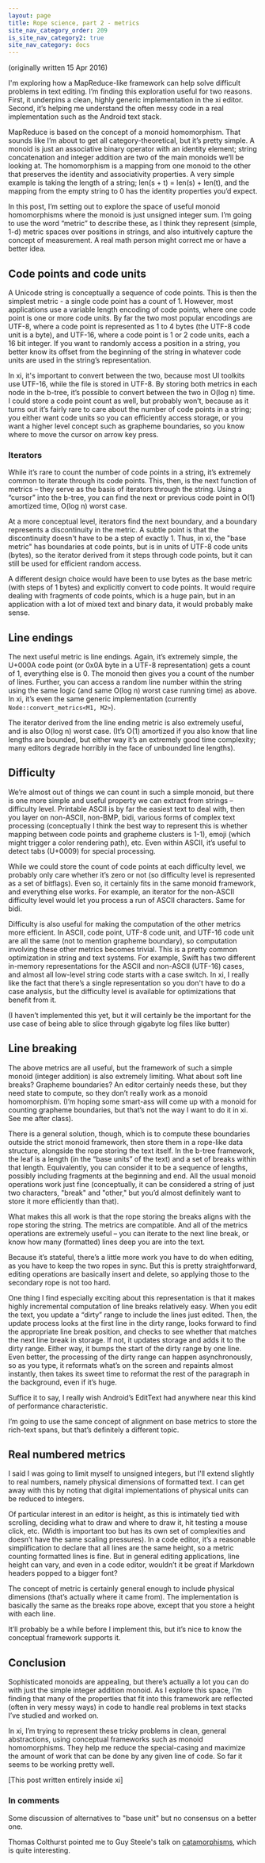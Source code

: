 ```yaml
---
layout: page
title: Rope science, part 2 - metrics
site_nav_category_order: 209
is_site_nav_category2: true
site_nav_category: docs
---
```


(originally written 15 Apr 2016)

I'm exploring how a MapReduce-like framework can help solve difficult problems in text editing. I’m finding this exploration useful for two reasons. First, it underpins a clean, highly generic implementation in the xi editor. Second, it’s helping me understand the often messy code in a real implementation such as the Android text stack.

MapReduce is based on the concept of a monoid homomorphism. That sounds like I’m about to get all category-theoretical, but it’s pretty simple. A monoid is just an associative binary operator with an identity element; string concatenation and integer addition are two of the main monoids we’ll be looking at. The homomorphism is a mapping from one monoid to the other that preserves the identity and associativity properties. A very simple example is taking the length of a string; len(s + t) = len(s) + len(t), and the mapping from the empty string to 0 has the identity properties you’d expect.

In this post, I’m setting out to explore the space of useful monoid homomorphisms where the monoid is just unsigned integer sum. I’m going to use the word “metric” to describe these, as I think they represent (simple, 1-d) metric spaces over positions in strings, and also intuitively capture the concept of measurement. A real math person might correct me or have a better idea.

## Code points and code units

A Unicode string is conceptually a sequence of code points. This is then the simplest metric - a single code point has a count of 1. However, most applications use a variable length encoding of code points, where one code point is one or more code units. By far the two most popular encodings are UTF-8, where a code point is represented as 1 to 4 bytes (the UTF-8 code unit is a byte), and UTF-16, where a code point is 1 or 2 code units, each a 16 bit integer. If you want to randomly access a position in a string, you better know its offset from the beginning of the string in whatever code units are used in the string’s representation.

In xi, it's important to convert between the two, because most UI toolkits use UTF-16, while the file is stored in UTF-8. By storing both metrics in each node in the b-tree, it’s possible to convert between the two in O(log n) time. I could store a code point count as well, but probably won’t, because as it turns out it’s fairly rare to care about the number of code points in a string; you either want code units so you can efficiently access storage, or you want a higher level concept such as grapheme boundaries, so you know where to move the cursor on arrow key press.

### Iterators

While it’s rare to count the number of code points in a string, it’s extremely common to iterate through its code points. This, then, is the next function of metrics – they serve as the basis of iterators through the string. Using a “cursor” into the b-tree, you can find the next or previous code point in O(1) amortized time, O(log n) worst case.

At a more conceptual level, iterators find the next boundary, and a boundary represents a discontinuity in the metric. A subtle point is that the discontinuity doesn't have to be a step of exactly 1. Thus, in xi, the "base metric" has boundaries at code points, but is in units of UTF-8 code units (bytes), so the iterator derived from it steps through code points, but it can still be used for efficient random access.

A different design choice would have been to use bytes as the base metric (with steps of 1 bytes) and explicitly convert to code points. It would require dealing with fragments of code points, which is a huge pain, but in an application with a lot of mixed text and binary data, it would probably make sense.

## Line endings

The next useful metric is line endings. Again, it’s extremely simple, the U+000A code point (or 0x0A byte in a UTF-8 representation) gets a count of 1, everything else is 0. The monoid then gives you a count of the number of lines. Further, you can access a random line number within the string using the same logic (and same O(log n) worst case running time) as above. In xi, it’s even the same generic implementation (currently `Node::convert_metrics<M1, M2>`).

The iterator derived from the line ending metric is also extremely useful, and is also O(log n) worst case. (It’s O(1) amortized if you also know that line lengths are bounded, but either way it’s an extremely good time complexity; many editors degrade horribly in the face of unbounded line lengths).

## Difficulty

We’re almost out of things we can count in such a simple monoid, but there is one more simple and useful property we can extract from strings – difficulty level. Printable ASCII is by far the easiest text to deal with, then you layer on non-ASCII, non-BMP, bidi, various forms of complex text processing (conceptually I think the best way to represent this is whether mapping between code points and grapheme clusters is 1-1), emoji (which might trigger a color rendering path), etc. Even within ASCII, it’s useful to detect tabs (U+0009) for special processing.

While we could store the count of code points at each difficulty level, we probably only care whether it’s zero or not (so difficulty level is represented as a set of bitflags). Even so, it certainly fits in the same monoid framework, and everything else works. For example, an iterator for the non-ASCII difficulty level would let you process a run of ASCII characters. Same for bidi.

Difficulty is also useful for making the computation of the other metrics more efficient. In ASCII, code point, UTF-8 code unit, and UTF-16 code unit are all the same (not to mention grapheme boundary), so computation involving these other metrics becomes trivial. This is a pretty common optimization in string and text systems. For example, Swift has two different in-memory representations for the ASCII and non-ASCII (UTF-16) cases, and almost all low-level string code starts with a case switch. In xi, I really like the fact that there’s a single representation so you don't have to do a case analysis, but the difficulty level is available for optimizations that benefit from it.

(I haven’t implemented this yet, but it will certainly be the important for the use case of being able to slice through gigabyte log files like butter)

## Line breaking

The above metrics are all useful, but the framework of such a simple monoid (integer addition) is also extremely limiting. What about soft line breaks? Grapheme boundaries? An editor certainly needs these, but they need state to compute, so they don’t really work as a monoid homomorphism. (I’m hoping some smart-ass will come up with a monoid for counting grapheme boundaries, but that’s not the way I want to do it in xi. See me after class).

There is a general solution, though, which is to compute these boundaries outside the strict monoid framework, then store them in a rope-like data structure, alongside the rope storing the text itself. In the b-tree framework, the leaf is a length (in the “base units” of the text) and a set of breaks within that length. Equivalently, you can consider it to be a sequence of lengths, possibly including fragments at the beginning and end. All the usual monoid operations work just fine (conceptually, it can be considered a string of just two characters, "break" and "other," but you’d almost definitely want to store it more efficiently than that).

What makes this all work is that the rope storing the breaks aligns with the rope storing the string. The metrics are compatible. And all of the metrics operations are extremely useful – you can iterate to the next line break, or know how many (formatted) lines deep you are into the text.

Because it’s stateful, there’s a little more work you have to do when editing, as you have to keep the two ropes in sync. But this is pretty straightforward, editing operations are basically insert and delete, so applying those to the secondary rope is not too hard.

One thing I find especially exciting about this representation is that it makes highly incremental computation of line breaks relatively easy. When you edit the text, you update a “dirty” range to include the lines just edited. Then, the update process looks at the first line in the dirty range, looks forward to find the appropriate line break position, and checks to see whether that matches the next line break in storage. If not, it updates storage and adds it to the dirty range. Either way, it bumps the start of the dirty range by one line. Even better, the processing of the dirty range can happen asynchronously, so as you type, it reformats what’s on the screen and repaints almost instantly, then takes its sweet time to reformat the rest of the paragraph in the background, even if it’s huge.

Suffice it to say, I really wish Android’s EditText had anywhere near this kind of performance characteristic.

I’m going to use the same concept of alignment on base metrics to store the rich-text spans, but that’s definitely a different topic.

## Real numbered metrics

I said I was going to limit myself to unsigned integers, but I'll extend slightly to real numbers, namely physical dimensions of formatted text. I can get away with this by noting that digital implementations of physical units can be reduced to integers.

Of particular interest in an editor is height, as this is intimately tied with scrolling, deciding what to draw and where to draw it, hit testing a mouse click, etc. (Width is important too but has its own set of complexities and doesn’t have the same scaling pressures). In a code editor, it’s a reasonable simplification to declare that all lines are the same height, so a metric counting formatted lines is fine. But in general editing applications, line height can vary, and even in a code editor, wouldn’t it be great if Markdown headers popped to a bigger font?

The concept of metric is certainly general enough to include physical dimensions (that’s actually where it came from). The implementation is basically the same as the breaks rope above, except that you store a height with each line.

It’ll probably be a while before I implement this, but it’s nice to know the conceptual framework supports it.

## Conclusion

Sophisticated monoids are appealing, but there’s actually a lot you can do with just the simple integer addition monoid. As I explore this space, I’m finding that many of the properties that fit into this framework are reflected (often in very messy ways) in code to handle real problems in text stacks I’ve studied and worked on.

In xi, I’m trying to represent these tricky problems in clean, general abstractions, using conceptual frameworks such as monoid homomorphisms. They help me reduce the special-casing and maximize the amount of work that can be done by any given line of code. So far it seems to be working pretty well.

[This post written entirely inside xi]﻿

### In comments

Some discussion of alternatives to "base unit" but no consensus on a better one.

Thomas Colthurst pointed me to Guy Steele's talk on [catamorphisms](http://groups.csail.mit.edu/mac/users/gjs/6.945/readings/MITApril2009Steele.pdf), which is quite interesting.
